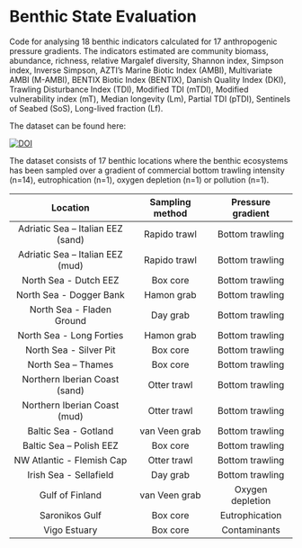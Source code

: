 # Benthic State Evaluation 
Code for analysing 18 benthic indicators calculated for 17 anthropogenic pressure gradients. The indicators estimated are community biomass, abundance, richness, relative Margalef diversity, Shannon index, Simpson index, Inverse Simpson,  AZTI’s Marine Biotic Index (AMBI), Multivariate AMBI (M-AMBI), BENTIX Biotic Index (BENTIX), Danish Quality Index (DKI), Trawling Disturbance Index (TDI), Modified TDI (mTDI), Modified vulnerability index (mT), Median longevity (Lm), Partial TDI (pTDI), Sentinels of Seabed (SoS), Long-lived fraction (Lf).

The dataset can be found here:

<a href="https://doi.org/10.5281/zenodo.8308127"><img src="https://zenodo.org/badge/DOI/10.5281/zenodo.8308127.svg" alt="DOI"></a>

The dataset consists of 17 benthic locations where the benthic ecosystems has been sampled over a gradient of commercial bottom trawling intensity (n=14), eutrophication (n=1), oxygen depletion (n=1) or pollution (n=1).

|              Location             | Sampling method | Pressure gradient |
|:---------------------------------:|:---------------:|:-----------------:|
| Adriatic Sea – Italian EEZ (sand) | Rapido trawl    | Bottom trawling   |
| Adriatic Sea – Italian EEZ (mud)  | Rapido trawl    | Bottom trawling   |
| North Sea - Dutch EEZ             | Box core        | Bottom trawling   |
| North Sea - Dogger Bank           | Hamon grab      | Bottom trawling   |
| North Sea - Fladen Ground         | Day grab        | Bottom trawling   |
| North Sea - Long Forties          | Hamon grab      | Bottom trawling   |
| North Sea - Silver Pit            | Box core        | Bottom trawling   |
| North Sea – Thames                | Box core        | Bottom trawling   |
| Northern Iberian Coast (sand)     | Otter trawl     | Bottom trawling   |
| Northern Iberian Coast (mud)      | Otter trawl     | Bottom trawling   |
| Baltic Sea - Gotland              | van Veen grab   | Bottom trawling   |
| Baltic Sea – Polish EEZ           | Box core        | Bottom trawling   |
| NW Atlantic - Flemish Cap         | Otter trawl     | Bottom trawling   |
| Irish Sea - Sellafield            | Day grab        | Bottom trawling   |
| Gulf of Finland                   | van Veen grab   | Oxygen depletion  |
| Saronikos Gulf                    | Box core        | Eutrophication    |
| Vigo Estuary                      | Box core        | Contaminants      |
